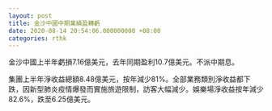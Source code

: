 ```yaml
---
layout: post
title: 金沙中國中期業績盈轉虧
date: 2020-08-14 20:54:06.000000000 +08:00
categories: rthk
---
```


金沙中國上半年虧損7.16億美元，去年同期盈利10.7億美元。不派中期息。

集團上半年淨收益總額8.48億美元，按年減少81%。全部業務類別淨收益都下跌，因新型肺炎疫情爆發而實施旅遊限制，訪客大幅減少。娛樂場淨收益按年減少82.6%，跌至6.25億美元。

